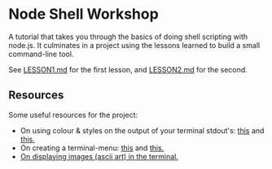 # Node Shell Workshop

A tutorial that takes you through the basics of doing shell scripting with node.js. It culminates in a project using the lessons learned to build a small command-line tool.

See [LESSON1.md](https://github.com/bradreeder/Node-Shell-Workshop/blob/master/LESSON1.md) for the first lesson, and [LESSON2.md](https://github.com/bradreeder/Node-Shell-Workshop/blob/master/LESSON2.md) for the second.

## Resources

Some useful resources for the project:

* On using colour & styles on the output of your terminal stdout's: [this](https://coderwall.com/p/yphywg/printing-colorful-text-in-terminal-when-run-node-js-script) and [this.](http://blog.soulserv.net/terminal-friendly-application-with-node-js/)
* On creating a terminal-menu: [this](https://github.com/substack/terminal-menu) and [this.](https://github.com/Pomax/terminal-menu-program)  
* [On displaying images (ascii art) in the terminal.](http://askubuntu.com/questions/97542/how-do-i-make-my-terminal-display-graphical-pictures)

